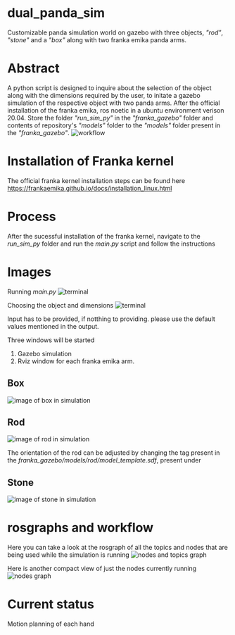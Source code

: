 # dual_panda_sim
Customizable panda simulation world on gazebo with three objects, *"rod"*, *"stone"* and a *"box"* along with two franka emika panda arms. 

# Abstract

A python script is designed to inquire about the selection of the object along with the dimensions required by the user, to initate a gazebo simulation of the respective object with two panda arms. After the official installation of the franka emika, ros noetic in a ubuntu environment verison 20.04. Store the folder *"run_sim_py"* in the *"franka_gazebo"* folder and contents of repository's *"models"* folder to the *"models"* folder present in the *"franka_gazebo"*.
![workflow](https://github.com/aakarsh1011/dual_panda_sim/blob/main/images/workflow.png "workflow")



# Installation of Franka kernel

The official franka kernel installation steps can be found here https://frankaemika.github.io/docs/installation_linux.html

# Process

After the sucessful installation of the franka kernel, navigate to the *run_sim_py* folder and run the *main.py* script and follow the instructions


# Images 

Running *main.py*
![terminal](https://github.com/aakarsh1011/dual_panda_sim/blob/main/images/python_script1.png "Initiating the python scrpt")

Choosing the object and dimensions
![terminal](https://github.com/aakarsh1011/dual_panda_sim/blob/main/images/python_script2.png "Choosing the object and dimensions")

Input has to be provided, if notthing to providing. please use the default values mentioned in the output.

Three windows will be started
1. Gazebo simulation
2. Rviz window for each franka emika arm. 

## Box
![image of box in simulation](https://github.com/aakarsh1011/dual_panda_sim/blob/main/images/box.png "box")

## Rod
![image of rod in simulation](https://github.com/aakarsh1011/dual_panda_sim/blob/main/images/rod.png "rod")

The orientation of the rod can be adjusted by changing the *<pose>* tag present in the *franka_gazebo/models/rod/model_template.sdf*, present under *<link name='link'>*

## Stone
![image of stone in simulation](https://github.com/aakarsh1011/dual_panda_sim/blob/main/images/stone.png "stone")

# rosgraphs and workflow

Here you can take a look at the rosgraph of all the topics and nodes that are being used while the simulation is running
![nodes and topics graph](https://github.com/aakarsh1011/dual_panda_sim/blob/main/images/node_and_topics.png "nodes and topics")

Here is another compact view of just the nodes currently running 
![nodes graph](https://github.com/aakarsh1011/dual_panda_sim/blob/main/images/nodes.png "nodes only")

# Current status
Motion planning of each hand 
